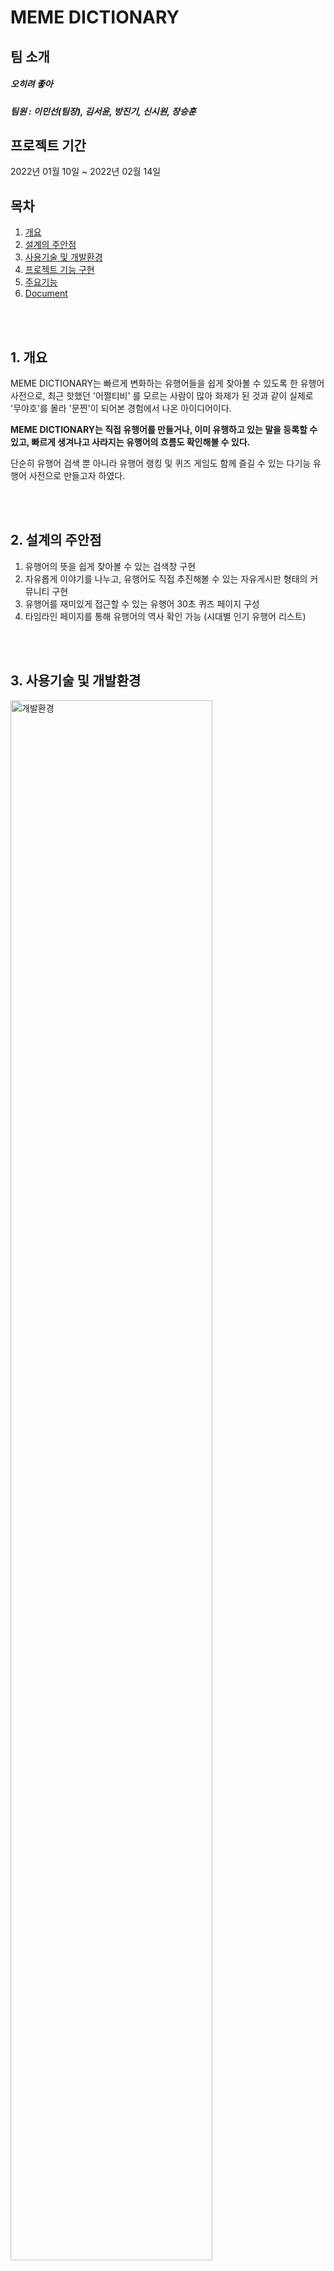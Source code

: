 # MEME DICTIONARY

## 팀 소개
##### 오히려 좋아
##### 팀원 : 이민선(팀장), 김서윤, 방진기, 신시원, 장승훈

## 프로젝트 기간
2022년 01월 10일 ~ 2022년 02월 14일

## 목차  
1. [개요](#1-개요)
2. [설계의 주안점](#2-설계의-주안점)
3. [사용기술 및 개발환경](#3-사용기술-및-개발환경)
4. [프로젝트 기능 구현](#4-프로젝트-기능-구현)
5. [주요기능](#5-주요기능)
6. [Document](#6-document)

<br/><br/>
## 1. 개요
MEME DICTIONARY는 빠르게 변화하는 유행어들을 쉽게 찾아볼 수 있도록 한 유행어 사전으로,
최근 핫했던 '어쩔티비' 를 모르는 사람이 많아 화제가 된 것과 같이
실제로 '무야호'를 몰라 '문찐'이 되어본 경험에서 나온 아이디어이다.


**MEME DICTIONARY는 직접 유행어를 만들거나, 이미 유행하고 있는 말을 등록할 수 있고,
빠르게 생겨나고 사라지는 유행어의 흐름도 확인해볼 수 있다.**

단순히 유행어 검색 뿐 아니라 유행어 랭킹 및 퀴즈 게임도 함께 즐길 수 있는
다기능 유행어 사전으로 만들고자 하였다.


<br/><br/>
## 2. 설계의 주안점
1. 유행어의 뜻을 쉽게 찾아볼 수 있는 검색창 구현
2. 자유롭게 이야기를 나누고, 유행어도 직접 추진해볼 수 있는 자유게시판 형태의 커뮤니티 구현
3. 유행어를 재미있게 접근할 수 있는 유행어 30초 퀴즈 페이지 구성
4. 타임라인 페이지를 통해 유행어의 역사 확인 가능 (시대별 인기 유행어 리스트)


<br/><br/>
## 3. 사용기술 및 개발환경


<img src="https://user-images.githubusercontent.com/100409006/158173146-fffaf59d-92a3-4bcd-b8bc-f48fb61dda60.png" alt="개발환경" width="80%">

<table>
   <tr>
    <th colspan="3">사용기술 및 개발환경</th>
  </tr>
  
  <tr>
    <td rowspan="2">개발 언어</td>
    <td>FRONT</td>
    <td>html5, js, css3</td>
  </tr>
  <tr>
    <td>BACK</td>
    <td> java, Spring/jsp</td>
  </tr>
  <tr>
    <td>IDE</td>
    <td colspan="2">eclipse, sqldeveloper</td>
  </tr>
  <tr>
    <td>SERVER</td>
    <td colspan="2">Apache Tomcat 8.5</td>
  </tr>
  <tr>
    <td>DB</td>
    <td colspan="2">oracle 11g </td>
  </tr>
  <tr>
    <td>협업</td>
    <td colspan="2">GitHub</td>
  </tr>
</table>




<!--
<img src="https://user-images.githubusercontent.com/100409006/157793472-d75f95ab-b3de-45c5-944e-20e203a1b944.png" alt="front" width="300"/> <img src="https://user-images.githubusercontent.com/100409006/157793484-d8f2c7ce-6644-4124-8af4-afb9e1dde17f.png" alt="java" width="300" height="200"> <img src="https://user-images.githubusercontent.com/100409006/157793458-cb0528df-76ce-4571-bc94-bc8ec47f4f24.png" alt="spring" width="200" height="200">
<img src="https://user-images.githubusercontent.com/100409006/157793310-e961a2e9-741f-43d9-9267-c1411816362c.jpeg" alt="이클립스" width="200" height="200"> <img src="https://user-images.githubusercontent.com/100409006/157793495-704e1089-00bc-4165-98bc-22fc5dbe62af.png" alt="tomcat" width="300" height="300"> <img src="https://user-images.githubusercontent.com/100409006/157793488-37968231-8812-416b-9353-41e656625458.png" alt="oracle" width="400" height="200"> <img src="https://user-images.githubusercontent.com/100409006/157793477-44fad024-8f79-4be7-80ed-9af905632ef9.png" alt="깃허브" width="400" height="200">
-->


<br/><br/>
## 4. 프로젝트 기능 구현

- 김서윤
  - **유행어 사전**
     - 유행어 사전 검색
     - 유행어 사전 등재 요청 (첨부파일)
     - 유행어 사전 수정/삭제 요청
     
  - **유행어 타임라인**

- 방진기
  - **회원 관리**
    - 로그인
      - 화면 구현
      - 로그인 기능
      - 아이디 찾기
      - 비밀번호 재설정
    - 마이페이지
      - 화면 구현
      - 내가 쓴 글
         - 내가 쓴 글 조회
         - 내가 쓴 글 수정
         - 내가 쓴 글 삭제
      - 내가 만든 퀴즈
         - 내가 만든 퀴즈 조회
         - 내가 만든 퀴즈 수정
         - 내가 만든 퀴즈 삭제
      - 내가 쓴 댓글
         - 내가 쓴 댓글 조회
      - 회원 정보 수정
      - 회원 탈퇴
      - 로그아웃
    - 관리자페이지
      - 화면 구현
      - 회원 관리 페이지
         - 회원 목록 조회
      - 유행어 사전 관리 페이지
         - 전체 유행어 목록 조회
         - 유행어 요청 목록 조회
      - 게시판 관리 페이지
         - 전체 글 목록 조회
         - 신고된 글 목록 조회
         - 글 삭제
      - 퀴즈 관리 페이지
         - 전체 퀴즈 목록 조회
         - 신고된 퀴즈 목록 조회
         - 퀴즈 삭제

- 신시원
  - **회원 관리**
    - 로그인
      - 화면 구현
    - 마이페이지
      - 화면 구현
    - 관리자페이지
      - 화면 구현
  - **유행어 추진/자유게시판**
    - 화면 구현

- 이민선
    - **메인 페이지**
      - 화면 구현
    - **유행어 추진/자유게시판**
      - 게시글
        - 게시글 리스트
        - 게시글 등록 (첨부파일)
        - 게시글 상세페이지
        - 게시글 수정
        - 게시글 삭제
        - 게시글 신고
        - 게시글 추천
        - 관리자 : 게시글 숨기기 / 보이기
      - 댓글
        - 댓글 리스트 출력
        - 댓글 등록
        - 댓글 수정
        - 댓글 삭제

    - **유행어 랭킹**
        - 유행어 사전 : 조회 수에 따른 랭킹
        - 유행어 추진 / 자유 게시판 : 추천 수에 따른 랭킹
        - 유행어 퀴즈 : 회원별 맞춘 갯수에 따른 랭킹
        - 페이지 별로 메인 랭킹을 달리 함

- 장승훈
  - **유행어 퀴즈**
    - 30초 랜덤 퀴즈 : 랜덤으로 퀴즈 가져오기(이미지,객관식문항)
    - 퀴즈 등록 : 퀴즈 유형에따라 객관식문항 등록, 다중 이미지 등록
    - 퀴즈 수정 : 퀴즈 유형에따라 객관식문항 수정, 다중 이미지 수정
    - 퀴즈 삭제 : 퀴즈 유형에따라 객관식문항 삭제, 다중 이미지 삭제
    - 퀴즈 결과 : 퀴즈와 사용자의 입력값을 가져와 출력 해주고 회원의 최고 기록을 저장
    - 퀴즈 신고 : 잘못 된 문제를 신고 할 수 있다.
<br/><br/>


## 5. 주요기능
#### 1. 메인 페이지

![메인 페이지](https://user-images.githubusercontent.com/100409006/157794282-c823846d-2bba-41af-8710-1d0b40dba752.PNG)
![2](https://user-images.githubusercontent.com/100409006/157794441-bcda0610-f5f6-4c67-8e20-e5cdd0a821fd.PNG)

<br/><br/>

 
#### 2. 유행어 사전


![3](https://user-images.githubusercontent.com/100409006/157794445-ba71c1a0-8a49-47da-93fe-03a7944af27b.PNG)
![4](https://user-images.githubusercontent.com/100409006/157794447-49eea3c9-c064-4216-a1d1-24ac4eca5cd2.PNG)
![5](https://user-images.githubusercontent.com/100409006/157794448-aea702d4-60dd-4f89-aed3-54efb650ee6d.PNG)
![6](https://user-images.githubusercontent.com/100409006/157794444-1d37c96e-7499-4305-ab1d-469e89142608.PNG)

<br/><br/>

 
#### 3. 유행어 추진/자유게시판


![27](https://user-images.githubusercontent.com/100409006/157796185-d36443d5-e2ca-438e-8666-4bb96f64d1f7.PNG)
![28](https://user-images.githubusercontent.com/100409006/157796188-41315f8c-6cb4-4786-9069-a55adfd5fa7d.PNG)
![29](https://user-images.githubusercontent.com/100409006/157796190-71319b48-1f47-4e3d-adc9-023b67401ccc.PNG)
![30](https://user-images.githubusercontent.com/100409006/157796191-4b9ada95-42cf-47da-9c36-6b117a68defb.PNG)
![31](https://user-images.githubusercontent.com/100409006/157796193-3f4f2966-2bef-4b82-b7cb-c19fabf64cf8.PNG)
![32](https://user-images.githubusercontent.com/100409006/157796194-728cd62f-7db3-4d5e-8c90-a8d8fb37caf2.PNG)
![33](https://user-images.githubusercontent.com/100409006/157796177-f179c393-5c58-4391-ab6e-2507e47abfef.PNG)
<br/><br/>

 
#### 4. 유행어 퀴즈


![34](https://user-images.githubusercontent.com/100409006/157796628-68295f15-adbc-4c90-be3d-0863635f7f4a.PNG)
![35](https://user-images.githubusercontent.com/100409006/157796630-72641c0b-d61e-4e95-b724-5e0983279327.PNG)
![36](https://user-images.githubusercontent.com/100409006/157796631-5f149392-4d10-4912-96f8-3e01ca804271.PNG)
![37](https://user-images.githubusercontent.com/100409006/157796623-4f8c7e22-2c92-4f38-8a4e-3e75af17e4cb.PNG)
<br/><br/>


#### 5. 유행어 랭킹


![39](https://user-images.githubusercontent.com/100409006/157796644-9f5dd9d3-9e4d-4453-8fa9-718e6205c0c7.PNG)
![40](https://user-images.githubusercontent.com/100409006/157796646-da0789d0-4f17-4296-8a3b-31f7be961bb6.PNG)
![41](https://user-images.githubusercontent.com/100409006/157796643-010d890f-1fe1-44f1-b065-ff399baf3513.PNG)
<br/><br/>


#### 6. 유행어 타임라인


![38](https://user-images.githubusercontent.com/100409006/157796636-333ec66a-1b2b-4845-b2fb-c86dbb01e83c.PNG)
<br/><br/>


#### 7. 로그인 기능

![7](https://user-images.githubusercontent.com/100409006/157795362-d80aacc5-5761-4586-9601-d23561411811.PNG)
![8](https://user-images.githubusercontent.com/100409006/157795364-5920a6c3-1b2b-4886-9758-49812dd4b6b7.PNG)
![9](https://user-images.githubusercontent.com/100409006/157795365-2b8875fc-0698-49ca-9051-e79e9c85f908.PNG)
![10](https://user-images.githubusercontent.com/100409006/157795367-78d90c6f-2563-426b-818e-8f4373a13cb3.PNG)
![11](https://user-images.githubusercontent.com/100409006/157795356-1a55b211-0e3f-4b92-a6df-c59a5caca335.PNG)
<br/><br/>


#### 8. 마이페이지

![12](https://user-images.githubusercontent.com/100409006/157795772-07409bb7-f4a6-4bfc-84d2-d6e3e48c5d73.PNG)
![13](https://user-images.githubusercontent.com/100409006/157795773-74786415-afb5-43bc-b623-9ab2f834696d.PNG)
![14](https://user-images.githubusercontent.com/100409006/157795765-26382fed-9a4a-4215-a233-97280a2473d6.PNG)
![15](https://user-images.githubusercontent.com/100409006/157795768-a083759b-fb14-4d04-9829-6fb59118ee0f.PNG)
![16](https://user-images.githubusercontent.com/100409006/157795771-7fdacebf-48f2-4c75-9924-128ebd1cfd4c.PNG)

<br/><br/>

#### 9. 관리자페이지


![17](https://user-images.githubusercontent.com/100409006/157795921-e43fb6f3-83d2-464b-85a0-09f80c0ef345.PNG)
![18](https://user-images.githubusercontent.com/100409006/157795922-44f7e575-ed58-48c5-af17-7df2b327c1ce.PNG)
![19](https://user-images.githubusercontent.com/100409006/157795923-6c0e4f61-ccbe-46bd-8e8a-6a3b0a9a5821.PNG)
![20](https://user-images.githubusercontent.com/100409006/157795924-59ed83d8-b617-4a88-9a70-6728f07cdcc5.PNG)
![21](https://user-images.githubusercontent.com/100409006/157795925-c8567d63-6293-46ec-a2ef-94c45b90175f.PNG)
![22](https://user-images.githubusercontent.com/100409006/157795926-00b49ae0-08ed-4aae-820a-09719e90d2ae.PNG)
![23](https://user-images.githubusercontent.com/100409006/157795927-d9306ac3-65d8-4869-a962-866a1035487a.PNG)
![24](https://user-images.githubusercontent.com/100409006/157795928-662fcae6-fb56-4e53-9f41-f3580c9f6c87.PNG)
![25](https://user-images.githubusercontent.com/100409006/157795931-ac43f23a-88b3-40df-8862-0b95cc5406ea.PNG)
![26](https://user-images.githubusercontent.com/100409006/157795918-89c0d96c-20ad-4740-b732-e7016a5db461.PNG)

<br/><br/><br/>


## 6. Document

### Class Diagram

![image](https://user-images.githubusercontent.com/97689858/158059943-aba82271-2e04-4fee-825e-c7b40f13a465.png)
![image](https://user-images.githubusercontent.com/97689858/158059946-7b3a279e-8dc2-4f19-85ed-6df7063ef479.png)
![image](https://user-images.githubusercontent.com/97689858/158059949-4153c36d-ae68-4970-9370-360825df6371.png)
![image](https://user-images.githubusercontent.com/97689858/158059954-259d3539-ba8a-44de-9702-09c592f47bcf.png)
![image](https://user-images.githubusercontent.com/97689858/158059958-4991280e-d9c9-4e81-8628-91e9522c8a01.png)
![image](https://user-images.githubusercontent.com/97689858/158059963-1f121ebe-926f-4465-ae62-93cb14287139.png)

<br/><br/>
### Sequence Diagram
#### 회원 관리
![membersequence drawio](https://user-images.githubusercontent.com/97710950/158091070-28c86742-200e-44f3-a79e-00de5d317f83.png)
<br/><br/>

#### 유행어 사전, 타임라인
![meme drawio (1)](https://user-images.githubusercontent.com/98931301/158296370-11d59a20-5f24-4ca5-b54a-62baa10c3dfa.png)
<br/><br/>

#### 유행어 추진/자유 게시판
![BOARD 시퀀스 게시글리스트 drawio](https://user-images.githubusercontent.com/100409006/158163860-e2638c1e-2b76-4d9d-977a-6a8623e28a53.png)
![BOARD 시퀀스 게시글 상세페이지 drawio](https://user-images.githubusercontent.com/100409006/158163883-634bc1c0-1659-4c5b-986f-9c60c4ad86ad.png)
![BOARD board 시퀀스 게시글 작성 drawio](https://user-images.githubusercontent.com/100409006/158163877-de2f6ed9-fe38-465f-aa4e-cf8fd2d4de67.png)
![BOARD 시퀀스 게시글 수정 drawio](https://user-images.githubusercontent.com/100409006/158163899-e2bb07ce-2e86-47a7-b83c-634a44f52487.png)
![BOARD 시퀀스 게시글 삭제 drawio](https://user-images.githubusercontent.com/100409006/158163889-8d31fafd-8154-4675-82df-9a3c9208f45d.png)

![BOARD 시퀀스 게시글 추천 drawio](https://user-images.githubusercontent.com/100409006/158163938-ad247611-fa80-4770-89a4-7763137eaf7d.png)
![BOARD 시퀀스 게시글 신고 drawio](https://user-images.githubusercontent.com/100409006/158163951-713c7686-6083-44dc-851d-81a971b2fd83.png)
![BOARD 시퀀스 게시글 숨기기 _ 보이기 drawio](https://user-images.githubusercontent.com/100409006/158163948-57263f08-6e08-4600-ac9f-102a9b119e3e.png)


![COMMENT 시퀀스 댓글 리스트 drawio](https://user-images.githubusercontent.com/100409006/158175505-357e7e75-a435-4e83-bcc1-ec551353ddc8.png)
![COMMENT 시퀀스 댓글 등록 drawio](https://user-images.githubusercontent.com/100409006/158175503-651c5b10-03a8-4a1d-a4ea-997458b669bc.png)
![COMMENT 시퀀스 댓글 수정 drawio](https://user-images.githubusercontent.com/100409006/158175499-5e32c34e-9f4f-43c8-afd7-948515584203.png)
![COMMENT 시퀀스 댓글 삭제 drawio](https://user-images.githubusercontent.com/100409006/158175506-eac0cf9d-bbc8-4e32-9e23-3861b4375f49.png)

<br/><br/>


#### 유행어 퀴즈
![랜덤퀴즈](https://user-images.githubusercontent.com/97689858/158095517-2ecd168e-b770-41ea-bec6-1788efab7197.jpg)
![퀴즈(등록,수정,삭제)](https://user-images.githubusercontent.com/97689858/158293538-510c82dd-b172-48a3-adbf-e3fb9729f8e9.jpg)
<br/><br/>

#### 랭킹 리스트
![RANK 시퀀스 랭킹 리스트 사이즈 조정 drawio](https://user-images.githubusercontent.com/100409006/158178406-edc0798e-8387-49db-b5cf-1bfa1d9fb7e2.png)


